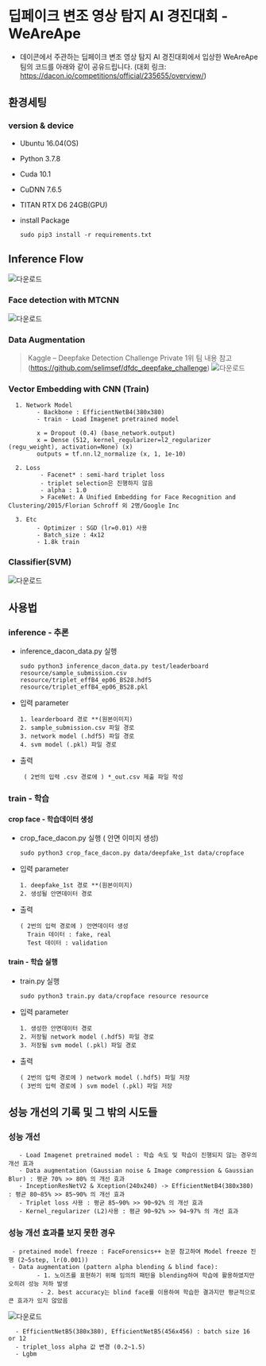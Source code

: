 # 딥페이크 변조 영상 탐지 AI 경진대회 - WeAreApe
-  데이콘에서 주관하는 딥페이크 변조 영상 탐지 AI 경진대회에서 입상한 WeAreApe 팀의 코드를 아래와 같이 공유드립니다.
(대회 링크: https://dacon.io/competitions/official/235655/overview/)

## 환경세팅
### version & device
- Ubuntu 16.04(OS)
- Python 3.7.8
- Cuda 10.1
- CuDNN 7.6.5
- TITAN RTX D6 24GB(GPU)
- install Package

      sudo pip3 install -r requirements.txt
      
     
## Inference Flow
![다운로드](https://user-images.githubusercontent.com/78020215/105839279-9926c780-6014-11eb-9e38-375e426a8291.png)

### Face detection with MTCNN
![다운로드](https://user-images.githubusercontent.com/78020215/105839585-13574c00-6015-11eb-9779-e6746e597107.png)

### Data Augmentation
> Kaggle – Deepfake Detection Challenge Private 1위 팀 내용 참고 (https://github.com/selimsef/dfdc_deepfake_challenge)
![다운로드](https://user-images.githubusercontent.com/78020215/105839801-59acab00-6015-11eb-923b-b792518302dc.png)

### Vector Embedding with CNN (Train)
      1. Network Model
            - Backbone : EfficientNetB4(380x380)
            - train - Load Imagenet pretrained model

            x = Dropout (0.4) (base_network.output)
            x = Dense (512, kernel_regularizer=l2_regularizer (regu_weight), activation=None) (x)
            outputs = tf.nn.l2_normalize (x, 1, 1e-10)
            
      2. Loss
             - Facenet* : semi-hard triplet loss 
             - triplet selection은 진행하지 않음
             - alpha : 1.0
             > FaceNet: A Unified Embedding for Face Recognition and Clustering/2015/Florian Schroff 외 2명/Google Inc
             
      3. Etc
            - Optimizer : SGD (lr=0.01) 사용
            - Batch_size : 4x12 
            - 1.8k train      

### Classifier(SVM)
![다운로드](https://user-images.githubusercontent.com/78020215/105840829-fde32180-6016-11eb-85fe-45c2f6d97e29.png)

## 사용법
### inference - 추론
  - inference_dacon_data.py 실행

        sudo python3 inference_dacon_data.py test/leaderboard resource/sample_submission.csv resource/triplet_effB4_ep06_BS28.hdf5 resource/triplet_effB4_ep06_BS28.pkl

  - 입력 parameter

        1. learderboard 경로 **(원본이미지) 
        2. sample_submission.csv 파일 경로
        3. network model (.hdf5) 파일 경로
        4. svm model (.pkl) 파일 경로 

  - 출력

         ( 2번의 입력 .csv 경로에 ) *_out.csv 제출 파일 작성


### train - 학습

#### crop face - 학습데이터 생성

  - crop_face_dacon.py 실행 ( 안면 이미지 생성)

        sudo python3 crop_face_dacon.py data/deepfake_1st data/cropface

  - 입력 parameter
  
        1. deepfake_1st 경로 **(원본이미지)
        2. 생성될 안면데이터 경로

  - 출력
  
        ( 2번의 입력 경로에 ) 안면데이터 생성
          Train 데이터 : fake, real
          Test 데이터 : validation


#### train - 학습 실행

  - train.py 실행

        sudo python3 train.py data/cropface resource resource

  - 입력 parameter
  
        1. 생성한 안면데이터 경로
        2. 저장될 network model (.hdf5) 파일 경로
        3. 저장될 svm model (.pkl) 파일 경로 

  - 출력
  
        ( 2번의 입력 경로에 ) network model (.hdf5) 파일 저장
        ( 3번의 입력 경로에 ) svm model (.pkl) 파일 저장


## 성능 개선의 기록 및 그 밖의 시도들 
### 성능 개선
       - Load Imagenet pretrained model : 학습 속도 및 학습이 진행되지 않는 경우의 개선 효과
       - Data augmentation (Gaussian noise & Image compression & Gaussian Blur) : 평균 70% >> 80% 의 개선 효과
       - InceptionResNetV2 & Xception(240x240) -> EfficientNetB4(380x380) : 평균 80~85% >> 85~90% 의 개선 효과
       - Triplet loss 사용 : 평균 85~90% >> 90~92% 의 개선 효과
       - Kernel_regularizer (L2)사용 : 평균 90~92% >> 94~97% 의 개선 효과
       
### 성능 개선 효과를 보지 못한 경우
     - pretained model freeze : FaceForensics++ 논문 참고하여 Model freeze 진행 (2~5step, lr(0.001))
     - Data augmentation (pattern alpha blending & blind face):
            - 1. 노이즈를 표현하기 위해 임의의 패턴을 blending하여 학습에 활용하였지만 오히려 성능 저하 발생
             - 2. best accuracy는 blind face를 이용하여 학습한 결과지만 평균적으로 큰 효과가 있지 않았음
![다운로드](https://user-images.githubusercontent.com/78020215/105841396-dc366a00-6017-11eb-82e5-a447e348eb34.png)

      - EfficientNetB5(380x380), EfficientNetB5(456x456) : batch size 16 or 12
      - triplet_loss alpha 값 변경 (0.2~1.5)
      - Lgbm
